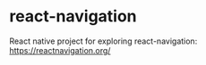 # react-navigation

React native project for exploring react-navigation: https://reactnavigation.org/

